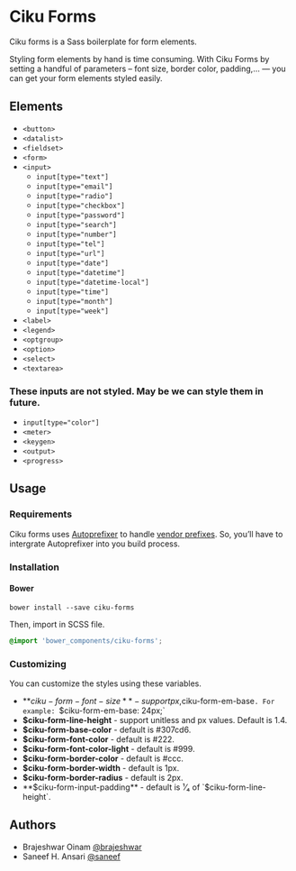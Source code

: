 # Ciku Forms

Ciku forms is a Sass boilerplate for form elements.

Styling form elements by hand is time consuming. With Ciku Forms by setting a handful of parameters – font size, border color, padding,… — you can get your form elements styled easily.

## Elements

- `<button>`
- `<datalist>`
- `<fieldset>`
- `<form>`
- `<input>`
    - `input[type="text"]`
    - `input[type="email"]`
    - `input[type="radio"]` 
    - `input[type="checkbox"]`
    - `input[type="password"]`
    - `input[type="search"]`
    - `input[type="number"]`
    - `input[type="tel"]`
    - `input[type="url"]`
    - `input[type="date"]`
    - `input[type="datetime"]`
    - `input[type="datetime-local"]`
    - `input[type="time"]`
    - `input[type="month"]`
    - `input[type="week"]` 
- `<label>`
- `<legend>`
- `<optgroup>`
- `<option>`
- `<select>`
- `<textarea>`

### These inputs are not styled. May be we can style them in future.
- `input[type="color"]`
- `<meter>`
- `<keygen>`
- `<output>`
- `<progress>`

## Usage

### Requirements

Ciku forms uses [Autoprefixer](https://github.com/postcss/autoprefixer) to handle [vendor prefixes](http://webdesign.about.com/od/css/a/css-vendor-prefixes.htm). So, you’ll have to intergrate Autoprefixer into you build process.

### Installation

#### Bower

```Shell
bower install --save ciku-forms
```

Then, import in SCSS file.
```SCSS
@import 'bower_components/ciku-forms';
```

### Customizing

You can customize the styles using these variables.

- **$ciku-form-font-size** - support px, % and em values. Default is 100%. When the unit is either % or em, the assumption is 1em = 16px. You can change this by defining `$ciku-form-em-base`. For example: `$ciku-form-em-base: 24px;`
- **$ciku-form-line-height** - support unitless and px values. Default is 1.4.
- **$ciku-form-base-color** - default is #307cd6.
- **$ciku-form-font-color** - default is #222.
- **$ciku-form-font-color-light** - default is #999.
- **$ciku-form-border-color** - default is #ccc.
- **$ciku-form-border-width** - default is 1px.
- **$ciku-form-border-radius** - default is 2px.
- **$ciku-form-input-padding** - default is ¹⁄₄ of `$ciku-form-line-height`.

## Authors
- Brajeshwar Oinam [@brajeshwar](https://twitter.com/brajeshwar)
- Saneef H. Ansari [@saneef](https://twitter.com/saneef)
